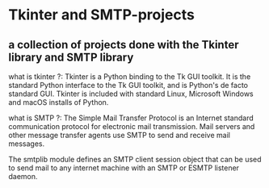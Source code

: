 # Tkinter and SMTP-projects
## a collection of projects done with the Tkinter library and SMTP library

what is tkinter ?:
Tkinter is a Python binding to the Tk GUI toolkit. It is the standard Python interface to the Tk GUI toolkit, and is Python's de facto standard GUI.
Tkinter is included with standard Linux, Microsoft Windows and macOS installs of Python.

what is SMTP ?:
The Simple Mail Transfer Protocol is an Internet standard communication protocol for electronic mail transmission. 
Mail servers and other message transfer agents use SMTP to send and receive mail messages.

The smtplib module defines an SMTP client session object that can be used to send mail to any internet machine with an SMTP or ESMTP listener daemon. 